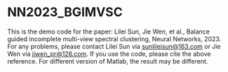 # NN2023_BGIMVSC
This is the demo code for the paper:
Lilei Sun, Jie Wen, et al., Balance guided incomplete multi-view spectral clustering, Neural Networks, 2023.
For any problems, please contact Lilei Sun via sunlileisun@163.com  or Jie Wen via jiwen_pr@126.com.
If you use the code, please cite the above reference.
For different version of Matlab, the result may be different.
